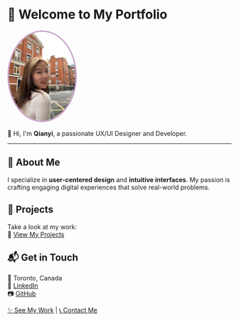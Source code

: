 # 🌟 Welcome to My Portfolio  

<div align="left">
  <img src="profile.JPG" alt="My Profile Picture" width="150px" style="border-radius: 50%; border: 3px solid #c8a2c8;">
</div>

👋 Hi, I'm **Qianyi**, a passionate UX/UI Designer and Developer.

---

## 🎨 About Me  
I specialize in **user-centered design** and **intuitive interfaces**. My passion is crafting engaging digital experiences that solve real-world problems.

## 🚀 Projects  
Take a look at my work:  
🔗 [View My Projects](projects.md)

## 📬 Get in Touch  
📍 Toronto, Canada  
🔗 [LinkedIn](https://www.linkedin.com/in/yourprofile)  
📷 [GitHub](https://github.com/yourusername)  

[✨ See My Work](projects.md) | [📞 Contact Me](/contact.md)
